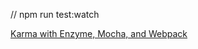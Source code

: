 // npm run test:watch

[Karma with Enzyme, Mocha, and Webpack](https://medium.com/@Jukejc/setting-up-karma-to-work-with-enzyme-mocha-and-webpack-in-2017-1ab0c2e9ef00)